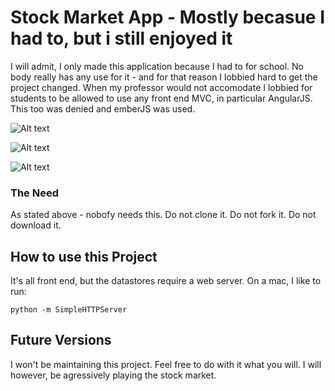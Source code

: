 # Stock Market App - Mostly becasue I had to, but i still enjoyed it

I will admit, I only made this application because I had to for school. No body really has any use for it - and for that reason I lobbied hard to get the project changed. When my professor would not accomodate I lobbied for students to be allowed to use any front end MVC, in particular AngularJS. This too was denied and emberJS was used.

![Alt text](shots/grid.jpg?raw=true "Optional Title")

![Alt text](shots/apple.jpg?raw=true "Optional Title")

![Alt text](shots/intel.jpg?raw=true "Optional Title")

### The Need

As stated above - nobofy needs this. Do not clone it. Do not fork it. Do not download it.

## How to use this Project

It's all front end, but the datastores require a web server. On a mac, I like to run:
```
python -m SimpleHTTPServer
```



## Future Versions

I won't be maintaining this project. Feel free to do with it what you will. I will however, be agressively playing the stock market.